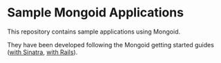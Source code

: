 # Sample Mongoid Applications

This repository contains sample applications using Mongoid.

They have been developed following the Mongoid getting started guides
([with Sinatra](https://docs.mongodb.com/mongoid/master/tutorials/getting-started-sinatra/),
[with Rails](https://docs.mongodb.com/mongoid/master/tutorials/getting-started-rails/)).
